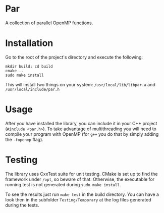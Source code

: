 # Par
A collection of parallel OpenMP functions.

# Installation
Go to the root of the project's directory and execute the following:

```
mkdir build; cd build
cmake ..
sudo make install
```

This will install two things on your system: `/usr/local/lib/libpar.a` and `/usr/local/include/par.h`

# Usage
After you have installed the library, you can include it in your C++ project (`#include <par.h>`).
To take advantage of multithreading you will need to compile your program with OpenMP (for `g++`
you do that by simply adding the `-fopenmp` flag).

# Testing
The library uses CxxTest suite for unit testing. CMake is set up to find the framework under `/opt`, so
beware of that. Otherwise, the executable for running test is not generated during `sudo make install`.

To see the results just run `make test` in the build directory. You can have a look then in the subfolder
`Testing/Temporary` at the log files generated during the tests.

